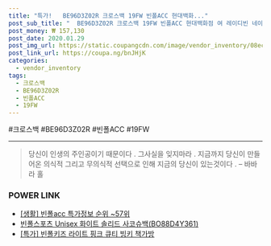 ```yaml
--- 
title: "특가!   BE96D3Z02R 크로스백 19FW 빈폴ACC 현대백화..." 
post_sub_title: "  BE96D3Z02R 크로스백 19FW 빈폴ACC 현대백화점 여 레이디빈 네이비" 
post_money: ₩ 157,130 
post_date: 2020.01.29 
post_img_url: https://static.coupangcdn.com/image/vendor_inventory/08ec/067820fcf2d60bf2a8c18df5ed39fc3da560afbcacc45499b5b5833de7cb.jpg 
post_link_url: https://coupa.ng/bnJHjK 
categories: 
  - vendor_inventory 
tags: 
  - 크로스백 
  - BE96D3Z02R 
  - 빈폴ACC 
  - 19FW 
--- 
```

  #크로스백 #BE96D3Z02R #빈폴ACC #19FW 
<hr> 

> 당신이 인생의 주인공이기 때문이다 . 그사실을 잊지마라 . 지금까지 당신이 만들어온 의식적 그리고 무의식적 선택으로 인해 지금의 당신이 있는것이다 .  – 바바라 홀 


### POWER LINK

* <a href="https://blog.naver.com/sakai111/221781928867" target="_blank"> [생활] 빈폴acc 특가정보 순위 ~57위</a>
* <a href="https://blog.naver.com/santokki14/221786214777" target="_blank">빈폴스포츠 Unisex 화이트 솔리드 사코슈백(BO88D4Y361)</a>
* <a href="https://blog.naver.com/an0733/221791626989" target="_blank">[특가] 빈폴키즈 라이트 핑크 큐티 빙키 책가방</a>
